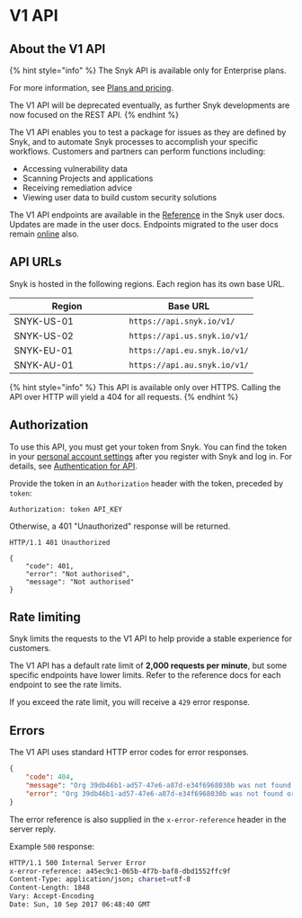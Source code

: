 # V1 API

## About the V1 API

{% hint style="info" %}
The Snyk API is available only for Enterprise plans.

For more information, see [Plans and pricing](https://snyk.io/plans).

The V1 API will be deprecated eventually, as further Snyk developments are now focused on the REST API.
{% endhint %}

The V1 API enables you to test a package for issues as they are defined by Snyk, and to automate Snyk processes to accomplish your specific workflows. Customers and partners can perform functions including:

* Accessing vulnerability data
* Scanning Projects and applications
* Receiving remediation advice
* Viewing user data to build custom security solutions

The V1 API endpoints are available in the [Reference](reference/) in the Snyk user docs. Updates are made in the user docs. Endpoints migrated to the user docs remain [online](https://snyk.docs.apiary.io) also.

## API URLs

Snyk is hosted in the following regions. Each region has its own base URL.

<table><thead><tr><th width="189">Region</th><th>Base URL</th></tr></thead><tbody><tr><td>SNYK-US-01</td><td><code>https://api.snyk.io/v1/</code></td></tr><tr><td>SNYK-US-02</td><td><code>https://api.us.snyk.io/v1/</code></td></tr><tr><td>SNYK-EU-01 </td><td><code>https://api.eu.snyk.io/v1/</code> </td></tr><tr><td>SNYK-AU-01</td><td><code>https://api.au.snyk.io/v1/</code></td></tr></tbody></table>

{% hint style="info" %}
This API is available only over HTTPS. Calling the API over HTTP will yield a 404 for all requests.
{% endhint %}

## Authorization

To use this API, you must get your token from Snyk. You can find the token in your [personal account settings](https://snyk.io/account/) after you register with Snyk and log in. For details, see [Authentication for API](rest-api/authentication-for-api/).&#x20;

Provide the token in an `Authorization` header with the token, preceded by `token`:

```
Authorization: token API_KEY
```

Otherwise, a 401 "Unauthorized" response will be returned.

```
HTTP/1.1 401 Unauthorized

{
    "code": 401,
    "error": "Not authorised",
    "message": "Not authorised"
}
```

## Rate limiting

Snyk limits the requests to the V1 API to help provide a stable experience for customers.

The V1 API has a default rate limit of **2,000 requests per minute**, but some specific endpoints have lower limits. Refer to the reference docs for each endpoint to see the rate limits.

If you exceed the rate limit, you will receive a `429` error response.

## Errors

The V1 API uses standard HTTP error codes for error responses.

```json
{
    "code": 404,
    "message": "Org 39db46b1-ad57-47e6-a87d-e34f6968030b was not found or you may not have the correct permissions to access the org.",
    "error": "Org 39db46b1-ad57-47e6-a87d-e34f6968030b was not found or you may not have the correct permissions to access the org."
}
```

The error reference is also supplied in the `x-error-reference` header in the server reply.

Example `500` response:

```sh
HTTP/1.1 500 Internal Server Error
x-error-reference: a45ec9c1-065b-4f7b-baf8-dbd1552ffc9f
Content-Type: application/json; charset=utf-8
Content-Length: 1848
Vary: Accept-Encoding
Date: Sun, 10 Sep 2017 06:48:40 GMT
```
